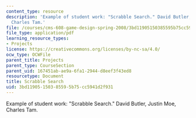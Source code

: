 ```yaml
---
content_type: resource
description: 'Example of student work: "Scrabble Search." David Butler, Justin Moe,
  Charles Tam.'
file: /courses/cms-608-game-design-spring-2008/3bd11905150385595b75cc5941d2f931_bmt4.pdf
file_type: application/pdf
learning_resource_types:
- Projects
license: https://creativecommons.org/licenses/by-nc-sa/4.0/
ocw_type: OCWFile
parent_title: Projects
parent_type: CourseSection
parent_uid: 167451ab-ae9a-6fa1-2944-d8eef3f43ed8
resourcetype: Document
title: Scrabble Search
uid: 3bd11905-1503-8559-5b75-cc5941d2f931
---
```

Example of student work: "Scrabble Search." David Butler, Justin Moe, Charles Tam.